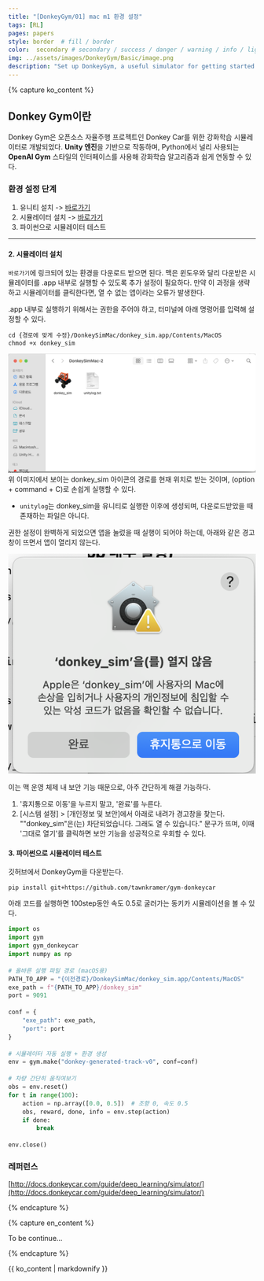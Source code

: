 ```yaml
---
title: "[DonkeyGym/01] mac m1 환경 설정"
tags: [RL]
pages: papers
style: border  # fill / border 
color:  secondary # secondary / success / danger / warning / info / light / dark
img: ../assets/images/DonkeyGym/Basic/image.png
description: "Set up DonkeyGym, a useful simulator for getting started with autonomous driving, on an M1 Mac.<br>-<br>자율주행 입문용으로 유용한 DonkeyGym을 mac m1 환경에 세팅했다."
---
```


<!-- 한국어 콘텐츠 -->
{% capture ko_content %}
  
## Donkey Gym이란 
Donkey Gym은 오픈소스 자율주행 프로젝트인 Donkey Car를 위한 강화학습 시뮬레이터로 개발되었다. **Unity 엔진**을 기반으로 작동하며, Python에서 널리 사용되는 **OpenAI Gym** 스타일의 인터페이스를 사용해 강화학습 알고리즘과 쉽게 연동할 수 있다.

### 환경 설정 단계  
1. 유니티 설치 -> [바로가기](https://unity.com/kr)
2. 시뮬레이터 설치 -> [바로가기](https://github.com/tawnkramer/gym-donkeycar/releases)
3. 파이썬으로 시뮬레이터 테스트  

---
#### 2. 시뮬레이터 설치 
`바로가기`에 링크되어 있는 환경을 다운로드 받으면 된다. 맥은 윈도우와 달리 다운받은 시뮬레이터를 .app 내부로 실행할 수 있도록 추가 설정이 필요하다. 만약 이 과정을 생략하고 시뮬레이터를 클릭한다면, 열 수 없는 앱이라는 오류가 발생한다.  

.app 내부로 실행하기 위해서는 권한을 주어야 하고, 터미널에 아래 명령어를 입력해 설정할 수 있다.  
```
cd {경로에 맞게 수정}/DonkeySimMac/donkey_sim.app/Contents/MacOS
chmod +x donkey_sim
```

![alt text](../assets/images/DonkeyGym/Basic/image.png)  
위 이미지에서 보이는 donkey_sim 아이콘의 경로를 현재 위치로 받는 것이며, (option + command + C)로 손쉽게 실행할 수 있다.  
- `unitylog`는 donkey_sim을 유니티로 실행한 이후에 생성되며, 다운로드받았을 때 존재하는 파일은 아니다.  

권한 설정이 완벽하게 되었으면 앱을 눌렀을 때 실행이 되어야 하는데, 아래와 같은 경고창이 뜨면서 앱이 열리지 않는다.  

![alt text](../assets/images/DonkeyGym/Basic/image-1.png)  

이는 맥 운영 체제 내 보안 기능 때문으로, 아주 간단하게 해결 가능하다.  

1. '휴지통으로 이동'을 누르지 말고, '완료'를 누른다.  
2.  [시스템 설정] > [개인정보 및 보안]에서 아래로 내려가 경고창을 찾는다. ""donkey_sim"은(는) 차단되었습니다. 그래도 열 수 있습니다." 문구가 뜨며, 이때 '그대로 열기'를 클릭하면 보안 기능을 성공적으로 우회할 수 있다.  

#### 3. 파이썬으로 시뮬레이터 테스트  
깃허브에서 DonkeyGym을 다운받는다.  
```
pip install git+https://github.com/tawnkramer/gym-donkeycar
```

아래 코드를 실행하면 100step동안 속도 0.5로 굴러가는 동키카 시뮬레이션을 볼 수 있다.  

```py
import os
import gym
import gym_donkeycar
import numpy as np

# 올바른 실행 파일 경로 (macOS용)
PATH_TO_APP = "{이전경로}/DonkeySimMac/donkey_sim.app/Contents/MacOS"
exe_path = f"{PATH_TO_APP}/donkey_sim"
port = 9091

conf = {
    "exe_path": exe_path,
    "port": port
}

# 시뮬레이터 자동 실행 + 환경 생성
env = gym.make("donkey-generated-track-v0", conf=conf)

# 차량 간단히 움직여보기
obs = env.reset()
for t in range(100):
    action = np.array([0.0, 0.5])  # 조향 0, 속도 0.5
    obs, reward, done, info = env.step(action)
    if done:
        break

env.close()

```


### 레퍼런스 
[http://docs.donkeycar.com/guide/deep_learning/simulator/](http://docs.donkeycar.com/guide/deep_learning/simulator/)  


{% endcapture %}

<!-- 영어 콘텐츠 -->
{% capture en_content %}

To be continue...

{% endcapture %}

<div id="content-ko" class="lang-content" data-lang="ko">
  {{ ko_content | markdownify }}
</div>

<div id="content-en" class="lang-content" data-lang="en" style="display: none;">
  {{ en_content | markdownify }}
</div>